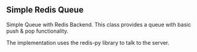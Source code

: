 Simple Redis Queue
------------------
Simple Queue with Redis Backend. This class provides a queue with
basic push & pop functionality.

The implementation uses the redis-py library to talk to the server.

